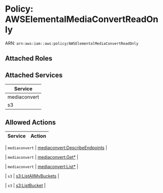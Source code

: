 # Policy: AWSElementalMediaConvertReadOnly

ARN: `arn:aws:iam::aws:policy/AWSElementalMediaConvertReadOnly`

## Attached Roles

## Attached Services

| Service |
|---------|
| mediaconvert |
| s3 |

## Allowed Actions

| Service | Action |
|:-------:|--------|

| `mediaconvert` | [mediaconvert:DescribeEndpoints](../actions.md#mediaconvert:describeendpoints) |

| `mediaconvert` | [mediaconvert:Get*](../actions.md#mediaconvert:getall) |

| `mediaconvert` | [mediaconvert:List*](../actions.md#mediaconvert:listall) |

| `s3` | [s3:ListAllMyBuckets](../actions.md#s3:listallmybuckets) |

| `s3` | [s3:ListBucket](../actions.md#s3:listbucket) |
